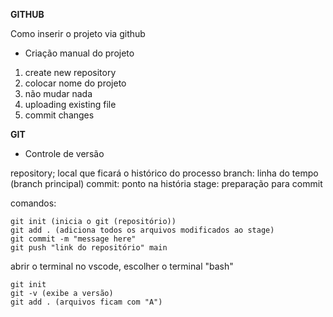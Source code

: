 **GITHUB**

Como inserir o projeto via github

- Criação manual do projeto

1. create new repository
2. colocar nome do projeto
3. não mudar nada
4. uploading existing file
5. commit changes

**GIT**

- Controle de versão

repository; local que ficará o histórico do processo
branch: linha do tempo (branch principal)
commit: ponto na história
stage: preparação para commit

comandos:

```git
git init (inicia o git (repositório))
git add . (adiciona todos os arquivos modificados ao stage)
git commit -m "message here"
git push "link do repositório" main
```

abrir o terminal no vscode, escolher o terminal "bash"

```git
git init
git -v (exibe a versão)
git add . (arquivos ficam com "A")

```

